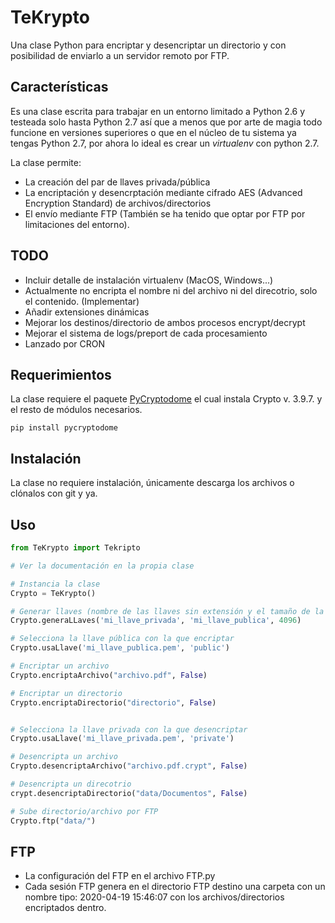 # TeKrypto
Una clase Python para encriptar y desencriptar un directorio y con posibilidad de enviarlo a un servidor remoto por FTP.

## Características
Es una clase escrita para trabajar en un entorno limitado a Python 2.6 y testeada solo hasta Python 2.7 así que a menos que por arte de magia todo funcione en versiones superiores o que en el núcleo de tu sistema ya tengas Python 2.7, por ahora lo ideal es crear un *virtualenv* con python 2.7.

La clase permite:
* La creación del par de llaves privada/pública
* La encriptación y desencrptación mediante cifrado AES (Advanced Encryption Standard) de archivos/directorios
* El envío mediante FTP (También se ha tenido que optar por FTP por limitaciones del entorno).

## TODO
* Incluir detalle de instalación virtualenv (MacOS, Windows...)
* Actualmente no encripta el nombre ni del archivo ni del direcotrio, solo el contenido. (Implementar)
* Añadir extensiones dinámicas
* Mejorar los destinos/directorio de ambos procesos encrypt/decrypt
* Mejorar el sistema de logs/preport de cada procesamiento
* Lanzado por CRON

## Requerimientos
La clase requiere el paquete [PyCryptodome](https://pycryptodome.readthedocs.io/en/latest/src/installation.html "PyCryptodome's Installation") el cual instala Crypto v. 3.9.7. y el resto de módulos necesarios.

```shell
pip install pycryptodome
```
## Instalación
La clase no requiere instalación, únicamente descarga los archivos o clónalos con git y ya.

## Uso

```python
from TeKrypto import Tekripto

# Ver la documentación en la propia clase

# Instancia la clase
Crypto = TeKrypto()

# Generar llaves (nombre de las llaves sin extensión y el tamaño de la llave)
Crypto.generaLLaves('mi_llave_privada', 'mi_llave_publica', 4096)

# Selecciona la llave pública con la que encriptar
Crypto.usaLlave('mi_llave_publica.pem', 'public')

# Encriptar un archivo 
Crypto.encriptaArchivo("archivo.pdf", False)

# Encriptar un directorio
Crypto.encriptaDirectorio("directorio", False)


# Selecciona la llave privada con la que desencriptar
Crypto.usaLlave('mi_llave_privada.pem', 'private')

# Desencripta un archivo
Crypto.desencriptaArchivo("archivo.pdf.crypt", False)

# Desencripta un direcotrio
crypt.desencriptaDirectorio("data/Documentos", False)

# Sube directorio/archivo por FTP
Crypto.ftp("data/")
```
## FTP

* La configuración del FTP en el archivo FTP.py
* Cada sesión FTP genera en el directorio FTP destino una carpeta con un nombre tipo: 2020-04-19 15:46:07 con los archivos/directorios encriptados dentro.
